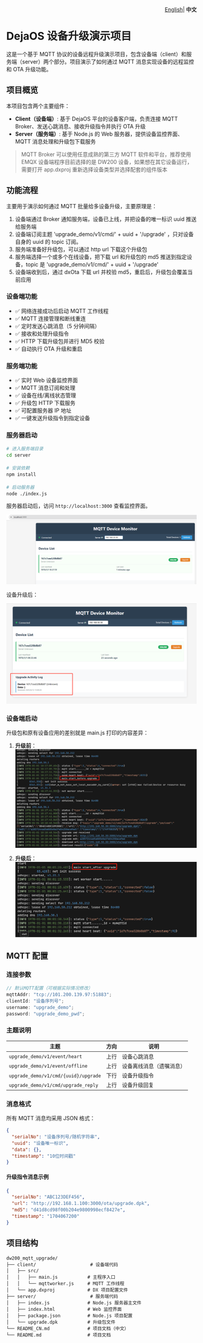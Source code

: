 <p align="right">
    <a href="./README.md">English</a>| <b>中文</b>
</p>

# DejaOS 设备升级演示项目

这是一个基于 MQTT 协议的设备远程升级演示项目，包含设备端（client）和服务端（server）两个部分。项目演示了如何通过 MQTT 消息实现设备的远程监控和 OTA 升级功能。

## 项目概览

本项目包含两个主要组件：

- **Client（设备端）**: 基于 DejaOS 平台的设备客户端，负责连接 MQTT Broker、发送心跳消息、接收升级指令并执行 OTA 升级
- **Server（服务端）**: 基于 Node.js 的 Web 服务器，提供设备监控界面、MQTT 消息处理和升级包下载服务

> MQTT Broker 可以使用任意成熟的第三方 MQTT 软件和平台，推荐使用 EMQX
> 设备端程序目前选择的是 DW200 设备，如果想在其它设备运行，需要打开 app.dxproj 重新选择设备类型并选择配套的组件版本

## 功能流程

主要用于演示如何通过 MQTT 批量给多设备升级，主要原理是：

1. 设备端通过 Broker 通知服务端，设备已上线，并把设备的唯一标识 uuid 推送给服务端
2. 设备端订阅主题 'upgrade_demo/v1/cmd/' + uuid + '/upgrade' ，只对设备自身的 uuid 的 topic 订阅。
3. 服务端准备好升级包，可以通过 http url 下载这个升级包
4. 服务端选择一个或多个在线设备，把下载 url 和升级包的 md5 推送到指定设备，topic 是 'upgrade_demo/v1/cmd/' + uuid + '/upgrade'
5. 设备端收到后，通过 dxOta 下载 url 并校验 md5，重启后，升级包会覆盖当前应用

### 设备端功能

- ✅ 网络连接成功后启动 MQTT 工作线程
- ✅ MQTT 连接管理和断线重连
- ✅ 定时发送心跳消息（5 分钟间隔）
- ✅ 接收和处理升级指令
- ✅ HTTP 下载升级包并进行 MD5 校验
- ✅ 自动执行 OTA 升级和重启

### 服务端功能

- ✅ 实时 Web 设备监控界面
- ✅ MQTT 消息订阅和处理
- ✅ 设备在线/离线状态管理
- ✅ 升级包 HTTP 下载服务
- ✅ 可配置服务器 IP 地址
- ✅ 一键发送升级指令到指定设备

### 服务器启动

```bash
# 进入服务端目录
cd server

# 安装依赖
npm install

# 启动服务器
node ./index.js
```

服务器启动后，访问 `http://localhost:3000` 查看监控界面。

![服务器监控界面](server.png)

设备升级后：

![升级后的服务器界面](serverupgrade.png)

### 设备端启动

升级包和原有设备应用的差别就是 main.js 打印的内容差异：

1. **升级前**：
   ![升级前设备日志](beforeupgrade.png)

2. **升级后**：
   ![升级后设备日志](afterupgrade.png)

## MQTT 配置

### 连接参数

```javascript
// 默认MQTT配置（可根据实际情况修改）
mqttAddr: "tcp://101.200.139.97:51883";
clientId: "设备序列号";
username: "upgrade_demo";
password: "upgrade_demo_pwd";
```

### 主题说明

| 主题                                 | 方向 | 说明                     |
| ------------------------------------ | ---- | ------------------------ |
| `upgrade_demo/v1/event/heart`        | 上行 | 设备心跳消息             |
| `upgrade_demo/v1/event/offline`      | 上行 | 设备离线消息（遗嘱消息） |
| `upgrade_demo/v1/cmd/{uuid}/upgrade` | 下行 | 设备升级指令             |
| `upgrade_demo/v1/cmd/upgrade_reply`  | 上行 | 设备升级回复             |

### 消息格式

所有 MQTT 消息均采用 JSON 格式：

```json
{
  "serialNo": "设备序列号/随机字符串",
  "uuid": "设备唯一标识",
  "data": {},
  "timestamp": "10位时间戳"
}
```

#### 升级指令消息示例

```json
{
  "serialNo": "ABC123DEF456",
  "url": "http://192.168.1.100:3000/ota/upgrade.dpk",
  "md5": "d41d8cd98f00b204e9800998ecf8427e",
  "timestamp": "1704067200"
}
```

## 项目结构

```
dw200_mqtt_upgrade/
├── client/                    # 设备端代码
│   ├── src/
│   │   ├── main.js           # 主程序入口
│   │   └── mqttworker.js     # MQTT 工作线程
│   └── app.dxproj            # DX 项目配置文件
├── server/                    # 服务端代码
│   ├── index.js              # Node.js 服务器主文件
│   ├── index.html            # Web 监控界面
│   ├── package.json          # Node.js 项目配置
│   └── upgrade.dpk           # 升级包文件
└── README_CN.md              # 项目文档（中文）
└── README.md                 # 项目文档
```

